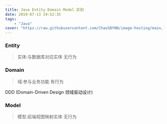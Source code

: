 ```yaml
---
title: Java Entity Domain Model 区别
date: 2019-07-13 19:52:35
tags: 
    - "Java"
cover: "https://raw.githubusercontent.com/ChaoSBYNN/image-hosting/main/program/java.png"
---
```


### Entity

> 实体:与数据库对应实体 无行为

### Domain

> 域:参与业务功能 有行为

DDD (Domain-Driven Design 领域驱动设计)

### Model

> 模型:前端视图映射实体 无行为
